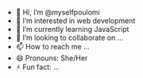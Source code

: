 - 👋 Hi, I’m @myselfpoulomi
- 👀 I’m interested in web development
- 🌱 I’m currently learning JavaScript
- 💞️ I’m looking to collaborate on ...
- 📫 How to reach me ...
- 😄 Pronouns: She/Her
- ⚡ Fun fact: ...

<!---
myselfpoulomi/myselfpoulomi is a ✨ special ✨ repository because its `README.md` (this file) appears on your GitHub profile.
You can click the Preview link to take a look at your changes.
--->

